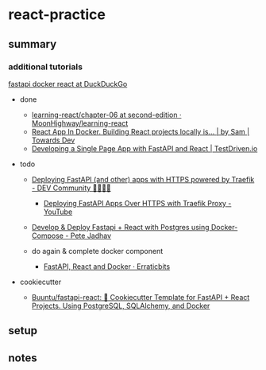 # react-practice

## summary

### additional tutorials

[fastapi docker react at DuckDuckGo](https://duckduckgo.com/?q=fastapi+docker+react&atb=v344-1&ia=web)

- done
    - [learning-react/chapter-06 at second-edition · MoonHighway/learning-react](https://github.com/MoonHighway/learning-react/tree/second-edition/chapter-06)
    - [React App In Docker. Building React projects locally is… | by Sam | Towards Dev](https://towardsdev.com/react-app-in-docker-a1128c7147ba)
    - [Developing a Single Page App with FastAPI and React | TestDriven.io](https://testdriven.io/blog/fastapi-react/)
- todo
    - [Deploying FastAPI (and other) apps with HTTPS powered by Traefik - DEV Community 👩‍💻👨‍💻](https://dev.to/tiangolo/deploying-fastapi-and-other-apps-with-https-powered-by-traefik-5dik)
        - [Deploying FastAPI Apps Over HTTPS with Traefik Proxy - YouTube](https://www.youtube.com/watch?v=7N5O62FjGDc)
    - [Develop & Deploy Fastapi + React with Postgres using Docker-Compose - Pete Jadhav](https://petejadhav.github.io/fastapi-react-docker/)

    - do again & complete docker component
        - [FastAPI, React and Docker · Erraticbits](https://www.erraticbits.ca/post/2021/fastapi/)

- cookiecutter
    - [Buuntu/fastapi-react: 🚀 Cookiecutter Template for FastAPI + React Projects. Using PostgreSQL, SQLAlchemy, and Docker](https://github.com/Buuntu/fastapi-react)


## setup

## notes
